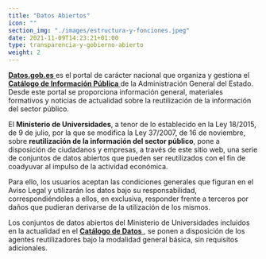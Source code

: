 ```yaml
---
title: "Datos Abiertos"
icon: ""
section_img: "./images/estructura-y-fonciones.jpeg"
date: 2021-11-09T14:23:21+01:00
type: transparencia-y-gobierno-abierto
weight: 2
---
```

<a href="https://datos.gob.es/" target="_blank"> **Datos.gob.es** <i class="fas fa-external-link-alt"></i></a> es el portal de carácter nacional que organiza y gestiona el <a href="https://datos.gob.es/catalogo" target="_blank"> **Catálogo de Información Pública** <i class="fas fa-external-link-alt"></i></a>  de la Administración General del Estado. Desde este portal se proporciona información general, materiales formativos y noticias de actualidad sobre la reutilización de la información del sector público.  

El **Ministerio de Universidades**, a tenor de lo establecido en la Ley 18/2015, de 9 de julio, por la que se modifica la  Ley 37/2007, de 16 de noviembre, sobre **reutilización de la información del sector público**, pone a disposición de ciudadanos y empresas, a través de este sitio web, una serie de conjuntos de datos abiertos que pueden ser reutilizados con el fin de coadyuvar al impulso de la actividad económica.  

Para ello, los usuarios aceptan las condiciones generales que figuran en el Aviso Legal y utilizarán los datos bajo su responsabilidad, correspondiéndoles a ellos, en exclusiva, responder frente a terceros por daños que pudieran derivarse de la utilización de los mismos.  

Los conjuntos de datos abiertos del Ministerio de Universidades incluidos en la actualidad en el <a href="https://datos.gob.es/es/catalogo?_publisher_display_name_limit=0&publisher_display_name=Ministerio+de+Universidades" target="_blank"> **Catálogo de Datos** <i class="fas fa-external-link-alt"></i></a>, se ponen a disposición de los agentes reutilizadores bajo la modalidad general básica, sin requisitos adicionales. 